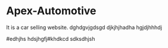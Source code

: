 # Apex-Automotive
It is a car selling website.
dghdgvjgdsgd
djkjhjhadha
hgjdjhhhdj

#edhjhs
hdsjhgfj#khdkcd
sdksdhjsh
